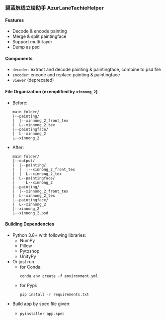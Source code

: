 ### 碧蓝航线立绘助手 AzurLaneTachieHelper

#### Features

- Decode & encode painting
- Merge & split paintingface 
- Support multi-layer
- Dump as psd

#### Components

- `decoder`: extract and decode painting & paintingface, combine to psd file
- `encoder`: encode and replace painting & paintingface
- `viewer` (deprecated)

#### File Organization (exemplified by `xinnong_2`)

- Before:
  ```
  main folder/
  |--painting/
  |  |--xinnong_2_front_tex
  |  L--xinnong_2_tex
  |--paintingface/
  |  L--xinnong_2
  L--xinnong_2
  ```
- After:
  ```
  main folder/
  |--output/
  |  |--painting/
  |  |  |--xinnong_2_front_tex
  |  |  L--xinnong_2_tex
  |  L--paintingface/
  |     L--xinnong_2
  |--painting/
  |  |--xinnong_2_front_tex
  |  L--xinnong_2_tex
  L--paintingface/
  |  L--xinnong_2
  |--xinnong_2
  L--xinnong_2.psd
  ```

#### Building Dependencies

- Python 3.8+ with following libraries:
  - NumPy
  - Pillow
  - Pytoshop
  - UnityPy
- Or just run
  - for Conda:
    ```shell
    conda env create -f environment.yml
    ```
  - for Pypi:
    ```shell
    pip install -r requirements.txt
    ```
- Build app by spec file given:
  - ```shell
    pyinstaller app.spec
    ```
